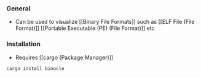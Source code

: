 ### General
- Can be used to visualize [[Binary File Formats]] such as [[ELF File (File Format)]] [[Portable Executable (PE) (File Format)]] etc


### Installation
- Requires [[cargo (Package Manager)]]
```
cargo install binocle
```